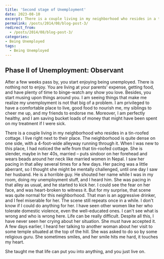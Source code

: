 ```yaml
---
title: 'Second stage of Unemployment'
date: 2023-08-10
excerpt: There is a couple living in my neighborhood who resides in a tin-roofed cottage. I live right next to their place. The neighborhood is quite dense on one side, with a 4-foot-wide alleyway running through it.
permalink: /posts/2014/08/blog-post-3/
redirect_from:
  - /posts/2014/08/blog-post-3/
categories: 
- Being Unemployed
tags:
  - Being Unemployed
---
```


Phase II of Unemployment: Observant
------

After a few weeks pass by, you start enjoying being unemployed. There is nothing not to enjoy. You are living at your parents' expense, getting food, and have plenty of time to binge-watch any show you love. Besides, you start musing upon things around you. I am seeing things that make me realize my unemployment is not that big of a problem. I am privileged to have a comfortable place to live, good food to nourish me, my siblings to cheer me up, and my friends to endorse me. Moreover, I am perfectly healthy, and I am saving bucket loads of money that might have been spent on my treatment if I were sick.

There is a couple living in my neighborhood who resides in a tin-roofed cottage. I live right next to their place. The neighborhood is quite dense on one side, with a 4-foot-wide alleyway running through it. When I was new to this place, I had noticed the wife from that tin-roofed cottage. She is slender, maybe in her 40s, married – puts sindoor on her forehead and wears beads around her neck like married women in Nepal. I saw her pacing in that alley several times for a few days. Her pacing was a little aberrant, so I thought she might be mentally challenged, until one day I saw her husband. He is a horrible guy. He shouted her name while I was in my room, doing my unemployment stuff, and I heard him. She was pacing in that alley as usual, and he started to kick her. I could see the fear on her face, and was heart-broken to witness it. But for my surprise, that scene was quite normal for this neighborhood. That man is an aggressive drinker, and I feel miserable for her. The scene still repeats once in a while. I don't know if I could do anything for her. I have seen other women like her who tolerate domestic violence, even the well-educated ones. I can't see what is wrong and who is wrong here. Life can be really difficult. Despite all this, I have never seen her crying about her situation. She must have accepted it. A few days earlier, I heard her talking to another woman about her visit to some temple situated at the top of the hill. She was asked to do so by some religious guru. She sometimes smiles, and her smile hits me hard, it touches my heart.

She taught me that life can put you into anything, and you just live on.
